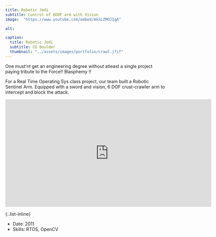 ```yaml
---
title: Robotic Jedi
subtitle: Control of 6DOF arm with Vision 
image:  "https://www.youtube.com/embed/AkSLZMOJIqA" 

alt: 

caption:
  title: Robotic Jedi
  subtitle: CU Boulder
  thumbnail: "../assets/images/portfolio/crawl.jfif"
---
```




One must’nt get an engineering degree without atleast a single project paying tribute to the Force!! Blasphemy !!

For a Real Time Operating Sys class project, our team built a Robotic Sentinel Arm. Equipped with a sword and vision, 6 DOF crust-crawler arm to intercept and block the attack.

<iframe width="650" height="340" src="https://www.youtube.com/embed/AkSLZMOJIqA" frameborder="0" allow="autoplay; encrypted-media" allowfullscreen></iframe>


{:.list-inline}
- Date: 2011
- Skills: RTOS, OpenCV 